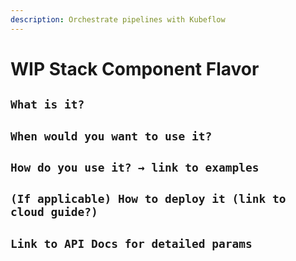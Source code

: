 ```yaml
---
description: Orchestrate pipelines with Kubeflow
---
```


# WIP Stack Component Flavor

## `What is it?`
## `When would you want to use it?`
## `How do you use it? → link to examples`
## `(If applicable) How to deploy it (link to cloud guide?)`
## `Link to API Docs for detailed params`